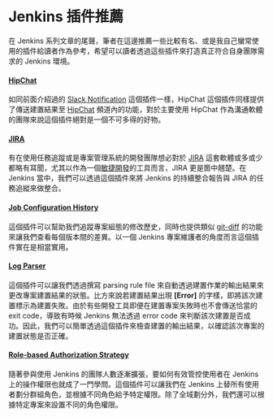 # Jenkins 插件推薦

在 Jenkins 系列文章的尾聲，筆者在這邊推薦一些比較有名、或是我自己蠻常使用的插件給讀者作為參考，希望可以讀者透過這些插件來打造真正符合自身團隊需求的 Jenkins 環境。

#### [HipChat](https://plugins.jenkins.io/hipchat)

如同前面介紹過的 [Slack Notification](https://plugins.jenkins.io/slack) 這個插件一樣，HipChat 這個插件同樣提供了傳送建置結果至 [HipChat](https://www.stride.com/) 頻道內的功能，對於主要使用 HipChat 作為溝通軟體的團隊來說這個插件絕對是一個不可多得的好物。

#### [JIRA](https://plugins.jenkins.io/jira)

有在使用任務追蹤或是專案管理系統的開發團隊想必對於  [JIRA](https://jira.atlassian.com/) 這套軟體或多或少都略有耳聞，尤其以作為一個[敏捷開發](https://zh.wikipedia.org/wiki/%E6%95%8F%E6%8D%B7%E8%BD%AF%E4%BB%B6%E5%BC%80%E5%8F%91)的工具而言，JIRA 更是箇中翹楚。在 Jenkins 當中，我們可以透過這個插件來將 Jenkins 的持續整合報告與 JIRA 的任務追縱來做整合。

#### [Job Configuration History](https://plugins.jenkins.io/jobConfigHistory)

這個插件可以幫助我們追蹤專案組態的修改歷史，同時也提供類似 [git-diff](https://git-scm.com/docs/git-diff) 的功能來讓我們查看每個版本間的差異。以一個 Jenkins 專案維護者的角度而言這個插件實在是相當實用。

#### [Log Parser](https://plugins.jenkins.io/log-parser)

這個插件可以讓我們透過撰寫 parsing rule file 來自動透過建置作業的輸出結果來更改專案建置結果的狀態。比方來說若建置結果出現 **[Error]** 的字樣，即將該次建置標示為建置失敗。由於有些開發工具即便在建置專案失敗時也不會傳送恰當的 exit code，導致有時候 Jenkins 無法透過 error code 來判斷該次建置是否成功。因此，我們可以簡單透過這個插件來檢查建置的輸出結果，以確認該次專案的建置狀態是否正確。

#### [Role-based Authorization Strategy](https://plugins.jenkins.io/role-strategy)

隨著參與使用 Jenkins 的團隊人數逐漸擴張，要如何有效管控使用者在 Jenkins 上的操作權限也就成了一門學問。這個插件可以讓我們在 Jenkins 上替所有使用者劃分群組角色，並根據不同角色給予特定權限。除了全域劃分外，我們還可以根據特定專案來設置不同的角色權限。
